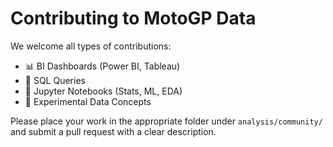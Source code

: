 # Contributing to MotoGP Data

We welcome all types of contributions:

- 📊 BI Dashboards (Power BI, Tableau)
- 🧠 SQL Queries
- 📓 Jupyter Notebooks (Stats, ML, EDA)
- 🧪 Experimental Data Concepts

Please place your work in the appropriate folder under `analysis/community/` and submit a pull request with a clear description.